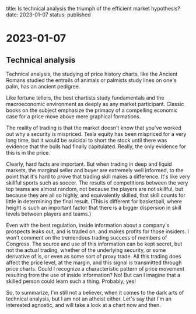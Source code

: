 title: Is technical analysis the triumph of the efficient market hypothesis?
date: 2023-01-07
status: published

# 2023-01-07
## Technical analysis
Technical analysis, the studying of price history charts,
like the Ancient Romans studied the entrails of animals
or palmists study lines on one's palm, has an ancient pedigree.

Like fortune tellers, the best chartists study fundamentals and the
macroeconomic environment as deeply as any market participant.
Classic books on the subject emphasize the primacy of a compelling
economic case for a price move above mere graphical formations.

The reality of trading is that the market doesn't know that you've worked out
why a security is mispriced. 
Tesla equity has been mispriced for a very long time, but it would be suicidal to 
short the stock until there was evidence that the bulls had finally capitulated.
Really, the only evidence for this is in the price.

Clearly, hard facts are important. But when trading in deep and liquid markets,
the marginal seller and buyer are extremely well informed, to the point that 
it's hard to prove that trading skill makes a difference.
It's like very skillful sports such as soccer. The results of competitions between
the very top teams are almost random, not because the players are not skillful,
but because they are all so highly, and equivalently skilled, that skill counts for little 
in determining the final result. (This is different for basketball, where height is such an
important factor that there is a bigger dispersion in skill levels between players and teams.)

Even with the best regulation, inside information about a company's prospects leaks out, 
and is traded on, and makes profits for those insiders. I won't comment on the tremendous trading success of members of Congress.
The source and use of this information can be kept secret, but not the actual trading, 
whether of the underlying security, or some derivative of is, or even as some sort of
proxy trade. All this trading does affect the price level, at the margin, and this signal
is transmitted through price charts. Could I recognize a characteristic pattern of
price movement resulting from the use of inside information? No! But can I imagine that a skilled person could learn such a thing. Probably, yes!

So, to summarize, I'm still not a believer, when it comes to the dark arts of technical analysis,
but I am not an atheist either. Let's say that I'm an interested agnostic, and will take a look
at a chart now and then.
